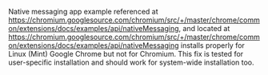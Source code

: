  Native messaging app example referenced at https://chromium.googlesource.com/chromium/src/+/master/chrome/common/extensions/docs/examples/api/nativeMessaging, 
 and located at https://chromium.googlesource.com/chromium/src/+/master/chrome/common/extensions/docs/examples/api/nativeMessaging installs properly for Linux (Mint)
 Google Chrome but not for Chromium.  This fix is tested for user-specific installation and should work for system-wide installation too.

